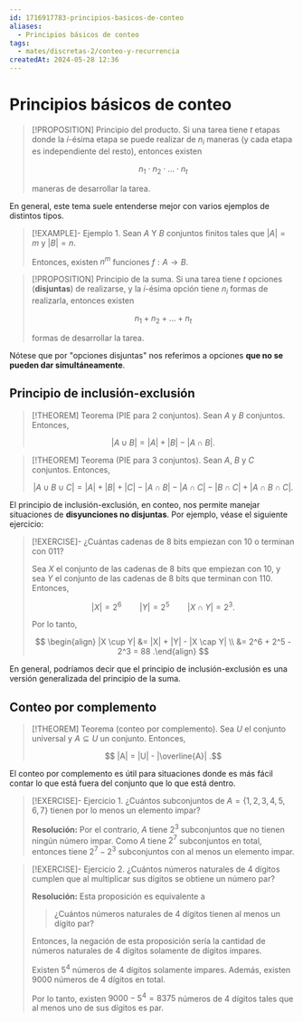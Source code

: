```yaml
---
id: 1716917783-principios-basicos-de-conteo
aliases:
  - Principios básicos de conteo
tags:
  - mates/discretas-2/conteo-y-recurrencia
createdAt: 2024-05-28 12:36
---
```


# Principios básicos de conteo

> [!PROPOSITION] Principio del producto.
> Si una tarea tiene $t$ etapas donde la $i$-ésima etapa se puede realizar de $n_i$ maneras (y cada etapa es independiente del resto), entonces existen
> 
> $$
> n_1 \cdot n_2 \cdot \ldots \cdot n_t
> $$
> 
> maneras de desarrollar la tarea.

En general, este tema suele entenderse mejor con varios ejemplos de distintos tipos.

> [!EXAMPLE]- Ejemplo 1.
> Sean $A$ Y $B$ conjuntos finitos tales que $|A| = m$ y $|B| = n$.
> 
> Entonces, existen $n^m$ funciones $f: A \to B$.

> [!PROPOSITION] Principio de la suma.
> Si una tarea tiene $t$ opciones (**disjuntas**) de realizarse, y la $i$-ésima opción tiene $n_i$ formas de realizarla, entonces existen
> 
> $$
> n_1 + n_2 + \ldots + n_t
> $$
> 
> formas de desarrollar la tarea.

Nótese que por "opciones disjuntas" nos referimos a opciones **que no se pueden dar simultáneamente**.

## Principio de inclusión-exclusión

> [!THEOREM] Teorema (PIE para 2 conjuntos).
> Sean $A$ y $B$ conjuntos. Entonces,
> 
> $$
> |A \cup B| = |A| + |B| - |A \cap B|
> .$$

> [!THEOREM] Teorema (PIE para 3 conjuntos).
> Sean $A$, $B$ y $C$ conjuntos. Entonces,
> 
> $$
> |A \cup B \cup C| = |A| + |B| + |C| - |A \cap B| - |A \cap C| - |B \cap C| + |A \cap B \cap C|
> .$$

El principio de inclusión-exclusión, en conteo, nos permite manejar situaciones de **disyunciones no disjuntas**. Por ejemplo, véase el siguiente ejercicio:

> [!EXERCISE]-
> ¿Cuántas cadenas de 8 bits empiezan con $10$ o terminan con $011$?
> 
> Sea $X$ el conjunto de las cadenas de 8 bits que empiezan con $10$, y sea $Y$ el conjunto de las cadenas de 8 bits que terminan con $110$. Entonces,
> 
> $$
> |X| = 2^6 \qquad |Y| = 2^5 \qquad |X \cap Y| = 2^3
> .$$
> 
> Por lo tanto,
> 
> $$
> \begin{align}
> |X \cup Y| &= |X| + |Y| - |X \cap Y| \\
> &= 2^6 + 2^5 - 2^3 = 88
> .\end{align}
> $$

En general, podríamos decir que el principio de inclusión-exclusión es una versión generalizada del principio de la suma.

## Conteo por complemento

> [!THEOREM] Teorema (conteo por complemento).
> Sea $U$ el conjunto universal y $A \subseteq U$ un conjunto. Entonces,
> 
> $$
> |A| = |U| - |\overline{A}|
> .$$

El conteo por complemento es útil para situaciones donde es más fácil contar lo que está fuera del conjunto que lo que está dentro.

> [!EXERCISE]- Ejercicio 1.
> ¿Cuántos subconjuntos de $A = \left\{ 1,2,3,4,5,6,7 \right\}$ tienen por lo menos un elemento impar?
> 
> **Resolución:** Por el contrario, $A$ tiene $2^3$ subconjuntos que no tienen ningún número impar. Como $A$ tiene $2^7$ subconjuntos en total, entonces tiene $2^7 - 2^3$ subconjuntos con al menos un elemento impar.

> [!EXERCISE]- Ejercicio 2.
> ¿Cuántos números naturales de $4$ dígitos cumplen que al multiplicar sus dígitos se obtiene un número par?
> 
> 
> **Resolución:** Esta proposición es equivalente a
> 
> > ¿Cuántos números naturales de $4$ dígitos tienen al menos un dígito par? 
> 
> Entonces, la negación de esta proposición sería la cantidad de números naturales de $4$ dígitos solamente de dígitos impares.
> 
> Existen $5^4$ números de $4$ dígitos solamente impares. Además, existen $9000$ números de $4$ dígitos en total.
> 
> Por lo tanto, existen $9000 - 5^4 = 8375$ números de $4$ dígitos tales que al menos uno de sus dígitos es par.

